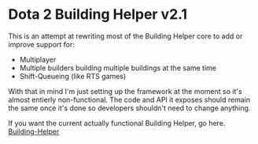 # Dota 2 Building Helper v2.1

This is an attempt at rewriting most of the Building Helper core to add or improve support for:
* Multiplayer
* Multiple builders building multiple buildings at the same time
* Shift-Queueing (like RTS games)

With that in mind I'm just setting up the framework at the moment so it's almost entierly non-functional. 
The code and API it exposes should remain the same once it's done so developers shouldn't need to change anything.

If you want the current actually functional Building Helper, go here. [Building-Helper](https://github.com/Myll/Dota-2-Building-Helper)